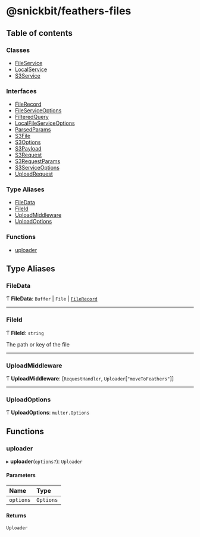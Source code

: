 # @snickbit/feathers-files

## Table of contents

### Classes

- [FileService](classes/FileService.md)
- [LocalService](classes/LocalService.md)
- [S3Service](classes/S3Service.md)

### Interfaces

- [FileRecord](interfaces/FileRecord.md)
- [FileServiceOptions](interfaces/FileServiceOptions.md)
- [FilteredQuery](interfaces/FilteredQuery.md)
- [LocalFileServiceOptions](interfaces/LocalFileServiceOptions.md)
- [ParsedParams](interfaces/ParsedParams.md)
- [S3File](interfaces/S3File.md)
- [S3Options](interfaces/S3Options.md)
- [S3Payload](interfaces/S3Payload.md)
- [S3Request](interfaces/S3Request.md)
- [S3RequestParams](interfaces/S3RequestParams.md)
- [S3ServiceOptions](interfaces/S3ServiceOptions.md)
- [UploadRequest](interfaces/UploadRequest.md)

### Type Aliases

- [FileData](README.md#filedata)
- [FileId](README.md#fileid)
- [UploadMiddleware](README.md#uploadmiddleware)
- [UploadOptions](README.md#uploadoptions)

### Functions

- [uploader](README.md#uploader)

## Type Aliases

### FileData

Ƭ **FileData**: `Buffer` \| `File` \| [`FileRecord`](interfaces/FileRecord.md)

___

### FileId

Ƭ **FileId**: `string`

The path or key of the file

___

### UploadMiddleware

Ƭ **UploadMiddleware**: [`RequestHandler`, `Uploader`[``"moveToFeathers"``]]

___

### UploadOptions

Ƭ **UploadOptions**: `multer.Options`

## Functions

### uploader

▸ **uploader**(`options?`): `Uploader`

#### Parameters

| Name | Type |
| :------ | :------ |
| `options` | `Options` |

#### Returns

`Uploader`
